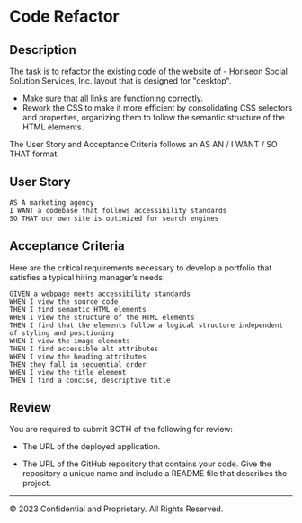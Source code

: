 # Code Refactor 
## Description

The task is to refactor the existing code of the website of - Horiseon Social Solution Services, Inc. layout that is designed for "desktop". 
 * Make sure that all links are functioning correctly. 
 * Rework the CSS to make it more efficient by consolidating CSS selectors and properties, organizing them to follow the semantic structure of the HTML elements.

 The User Story and Acceptance Criteria follows an AS AN / I WANT / SO THAT format.


## User Story

```
AS A marketing agency
I WANT a codebase that follows accessibility standards
SO THAT our own site is optimized for search engines
```


## Acceptance Criteria

Here are the critical requirements necessary to develop a portfolio that satisfies a typical hiring manager’s needs:

```
GIVEN a webpage meets accessibility standards
WHEN I view the source code
THEN I find semantic HTML elements
WHEN I view the structure of the HTML elements
THEN I find that the elements follow a logical structure independent of styling and positioning
WHEN I view the image elements
THEN I find accessible alt attributes
WHEN I view the heading attributes
THEN they fall in sequential order
WHEN I view the title element
THEN I find a concise, descriptive title
```



## Review

You are required to submit BOTH of the following for review:

* The URL of the deployed application.

* The URL of the GitHub repository that contains your code. Give the repository a unique name and include a README file that describes the project.

- - -
© 2023 Confidential and Proprietary. All Rights Reserved.